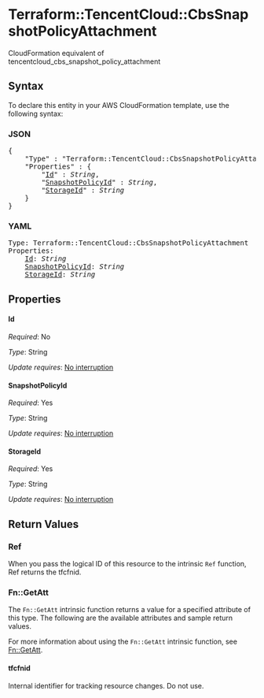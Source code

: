 # Terraform::TencentCloud::CbsSnapshotPolicyAttachment

CloudFormation equivalent of tencentcloud_cbs_snapshot_policy_attachment

## Syntax

To declare this entity in your AWS CloudFormation template, use the following syntax:

### JSON

<pre>
{
    "Type" : "Terraform::TencentCloud::CbsSnapshotPolicyAttachment",
    "Properties" : {
        "<a href="#id" title="Id">Id</a>" : <i>String</i>,
        "<a href="#snapshotpolicyid" title="SnapshotPolicyId">SnapshotPolicyId</a>" : <i>String</i>,
        "<a href="#storageid" title="StorageId">StorageId</a>" : <i>String</i>
    }
}
</pre>

### YAML

<pre>
Type: Terraform::TencentCloud::CbsSnapshotPolicyAttachment
Properties:
    <a href="#id" title="Id">Id</a>: <i>String</i>
    <a href="#snapshotpolicyid" title="SnapshotPolicyId">SnapshotPolicyId</a>: <i>String</i>
    <a href="#storageid" title="StorageId">StorageId</a>: <i>String</i>
</pre>

## Properties

#### Id

_Required_: No

_Type_: String

_Update requires_: [No interruption](https://docs.aws.amazon.com/AWSCloudFormation/latest/UserGuide/using-cfn-updating-stacks-update-behaviors.html#update-no-interrupt)

#### SnapshotPolicyId

_Required_: Yes

_Type_: String

_Update requires_: [No interruption](https://docs.aws.amazon.com/AWSCloudFormation/latest/UserGuide/using-cfn-updating-stacks-update-behaviors.html#update-no-interrupt)

#### StorageId

_Required_: Yes

_Type_: String

_Update requires_: [No interruption](https://docs.aws.amazon.com/AWSCloudFormation/latest/UserGuide/using-cfn-updating-stacks-update-behaviors.html#update-no-interrupt)

## Return Values

### Ref

When you pass the logical ID of this resource to the intrinsic `Ref` function, Ref returns the tfcfnid.

### Fn::GetAtt

The `Fn::GetAtt` intrinsic function returns a value for a specified attribute of this type. The following are the available attributes and sample return values.

For more information about using the `Fn::GetAtt` intrinsic function, see [Fn::GetAtt](https://docs.aws.amazon.com/AWSCloudFormation/latest/UserGuide/intrinsic-function-reference-getatt.html).

#### tfcfnid

Internal identifier for tracking resource changes. Do not use.

